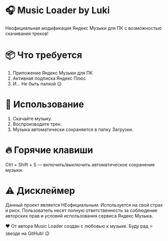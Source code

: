 # 🎧 Music Loader by Luki
Неофициальная модификация Яндекс Музыки для ПК с возможностью скачивания треков!

# 📦 Что требуется
1. Приложение Яндекс Музыки для ПК
2. Активная подписка Яндекс Плюс
3. И... Не быть палкой 😉

# 🚀 Использование
1. Скачайте музыку.
2. Воспроизводите трек.
3. Музыка автоматически сохраняется в папку Загрузки.

# 🔥 Горячие клавиши
Ctrl + Shift + S — включить/выключить автоматическое сохранение музыки.

# ⚠️ Дисклеймер
Данный проект является НЕофициальным.
Используется на свой страх и риск.
Пользователь несет полную ответственность за соблюдение авторских прав и условий использования сервиса Яндекс Музыка.

❤️ От автора
Music Loader создан с любовью к музыке.
Буду рад ⭐ звезде на GitHub! 😉
